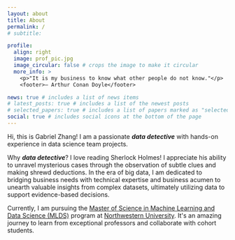 ```yaml
---
layout: about
title: About
permalink: /
# subtitle:

profile:
  align: right
  image: prof_pic.jpg
  image_circular: false # crops the image to make it circular
  more_info: >
    <p>"It is my business to know what other people do not know."</p>
    <footer>— Arthur Conan Doyle</footer>

news: true # includes a list of news items
# latest_posts: true # includes a list of the newest posts
# selected_papers: true # includes a list of papers marked as "selected={true}"
social: true # includes social icons at the bottom of the page
---
```


Hi, this is Gabriel Zhang! I am a passionate **_data detective_** with hands-on experience in data science team projects.

Why **_data detective_**? I love reading Sherlock Holmes! I appreciate his ability to unravel mysterious cases through the observation of subtle clues and making shrewd deductions. In the era of big data, I am dedicated to bridging business needs with technical expertise and business acumen to unearth valuable insights from complex datasets, ultimately utilizing data to support evidence-based decisions.

Currently, I am pursuing the [Master of Science in Machine Learning and Data Science (MLDS)](https://www.mccormick.northwestern.edu/machine-learning-data-science) program at [Northwestern University](https://www.northwestern.edu/). It's an amazing journey to learn from exceptional professors and collaborate with cohort students.
